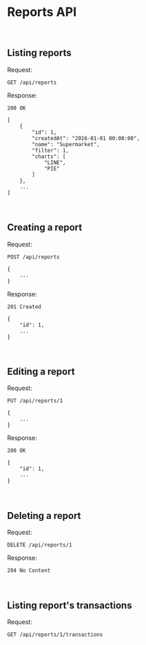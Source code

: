 # Reports API

<br>

## Listing reports

Request:

    GET /api/reports

Response:

    200 OK

    [
        {
            "id": 1,
            "createdAt": "2016-01-01 00:00:00",
            "name": "Supermarket",
            "filter": 1,
            "charts": [
                "LINE",
                "PIE"
            ]
        },
        ...
    ]

<br>

## Creating a report

Request:

    POST /api/reports

    {
        ...
    }

Response:

    201 Created

    {
        "id": 1,
        ...
    }

<br>

## Editing a report

Request:

    PUT /api/reports/1

    {
        ...
    }

Response:

    200 OK

    {
        "id": 1,
        ...
    }

<br>

## Deleting a report

Request:

    DELETE /api/reports/1

Response:

    204 No Content

<br>

## Listing report's transactions

Request:

    GET /api/reports/1/transactions
